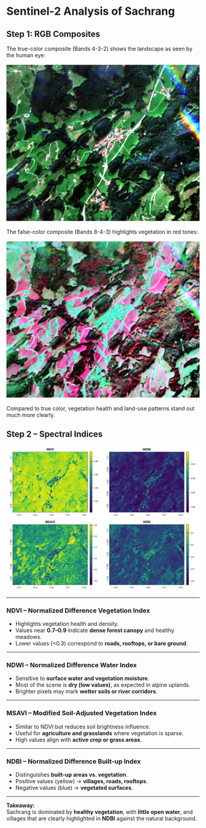 # Sentinel-2 Analysis of Sachrang

## Step 1: RGB Composites

The true-color composite (Bands 4-3-2) shows the landscape as seen by the human eye:  

![True color](../outputs/rgb_truecolor.png)

The false-color composite (Bands 8-4-3) highlights vegetation in red tones:  

![False color](../outputs/rgb_falsecolor.png)

Compared to true color, vegetation health and land-use patterns stand out much more clearly.

## Step 2 – Spectral Indices

![Spectral Indices Panel](../outputs/indices_panel.png)

---

### NDVI – Normalized Difference Vegetation Index  
- Highlights vegetation health and density.  
- Values near **0.7–0.9** indicate **dense forest canopy** and healthy meadows.  
- Lower values (<0.3) correspond to **roads, rooftops, or bare ground**.  

---

### NDWI – Normalized Difference Water Index  
- Sensitive to **surface water and vegetation moisture**.  
- Most of the scene is **dry (low values)**, as expected in alpine uplands.  
- Brighter pixels may mark **wetter soils or river corridors**.  

---

### MSAVI – Modified Soil-Adjusted Vegetation Index  
- Similar to NDVI but reduces soil brightness influence.  
- Useful for **agriculture and grasslands** where vegetation is sparse.  
- High values align with **active crop or grass areas**.  

---

### NDBI – Normalized Difference Built-up Index  
- Distinguishes **built-up areas vs. vegetation**.  
- Positive values (yellow) → **villages, roads, rooftops**.  
- Negative values (blue) → **vegetated surfaces**.  

---

**Takeaway:**  
Sachrang is dominated by **healthy vegetation**, with **little open water**, and villages that are clearly highlighted in **NDBI** against the natural background.


